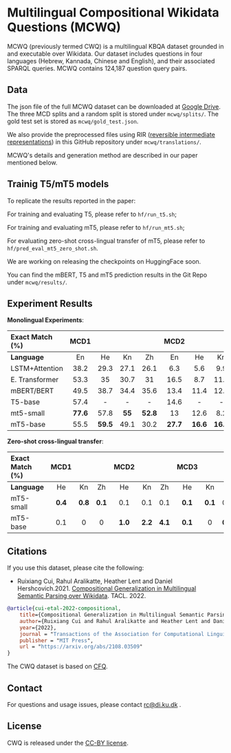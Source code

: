 # Multilingual Compositional Wikidata Questions (MCWQ)
MCWQ (previously termed CWQ) is a multilingual KBQA dataset grounded in and executable over
Wikidata. Our dataset includes questions in four languages (Hebrew, Kannada, Chinese and English), and their associated SPARQL
queries. MCWQ contains 124,187 question query pairs.

## Data
The json file of the full MCWQ dataset can be downloaded at [Google Drive](https://drive.google.com/drive/folders/19YmuXYKmnmVllVkOr9nMT1nsXFd9i9hu?usp=sharing). The three MCD splits and a random split is stored under `mcwq/splits/`. The gold test set is stored as `mcwq/gold_test.json`.

We also provide the preprocessed files using RIR ([reversible intermediate representations](https://github.com/google-research/language/tree/master/language/compir)) in this GitHub repository under `mcwq/translations/`. 

MCWQ's details and generation method are described in our paper mentioned below.

## Trainig T5/mT5 models
To replicate the results reported in the paper:

For training and evaluating T5, please refer to `hf/run_t5.sh`;

For training and evaluating mT5, please refer to `hf/run_mt5.sh`;

For evaluating zero-shot cross-lingual transfer of mT5, please refer to `hf/pred_eval_mt5_zero_shot.sh`.

We are working on releasing the checkpoints on HuggingFace soon. 

You can find the mBERT, T5 and mT5 prediction results in the Git Repo under `mcwq/results/`. 

## Experiment Results
**Monolingual Experiments**:

|         **Exact Match (%)**                     |  MCD1  |       |       |       | MCD2   |       |       |       | MCD3   |       |       |       | MCD_mean   |       |       |       | Random |       |       |       |
| :---------------------------- | :------------: | :---: | :---: | :---: | :------------: | :---: | :---: | :---: | :------------: | :---: | :---: | :---: | :---------------: | :---: | :---: | :---: | :----: | :---: | :---: | :---: |
|      **Language**           | En             | He    | Kn    | Zh    | En             | He    | Kn    | Zh    | En             | He    | Kn    | Zh    | En                | He    | Kn    | Zh    | En     | He    | Kn    | Zh    |
| LSTM+Attention                | 38\.2          | 29\.3 | 27\.1 | 26\.1 | 6\.3           | 5\.6  | 9\.9  | 7\.5  | 13\.6          | 11\.5 | 15\.7 | 15\.1 | 19\.4             | 15\.5 | 17\.6 | 16\.2 | 96\.6  | 80\.8 | 88\.7 | 86\.8 |
| E. Transformer                | 53\.3          | 35    | 30\.7 | 31    | 16\.5          | 8\.7  | 11\.9 | 10\.2 | 18\.2          | 13    | 18\.1 | 15\.5 | 29\.3             | 18\.9 | 20\.2 | 18\.9 | 99     | 90\.4 | 93\.7 | 92\.2 |
| mBERT/BERT                    | 49\.5          | 38\.7 | 34\.4 | 35\.6 | 13\.4          | 11\.4 | 12\.3 | 15\.1 | 17             | 18    | 18\.1 | 19\.4 | 26\.6             | 22\.7 | 21\.6 | 23\.4 | 98\.7  | **91**    | **95\.1** | **93\.3** |
| T5-base                       | 57\.4          | -     | -     | -     | 14\.6          | -     | -     | -     | 12\.3          | -     | -     | -     | 28\.1             | -     | -     | -     | 98\.5  | -     | -     | -     |
| mt5-small                     | **77\.6**          | 57\.8 | **55**    | **52\.8** | 13             | 12\.6 | 8\.2  | 21\.1 | **24\.3**          | 17\.5 | **31\.4** | 34\.9 | **38\.3**             | 29\.3 | 31\.5 | **36\.3** | 98\.6  | 90    | 93\.8 | 91\.8 |
| mT5-base                      | 55\.5          | **59\.5** | 49\.1 | 30\.2 | **27\.7**          | **16\.6** | **16\.6** | **23**    | 18\.2          | **23\.4** | 30\.5 | **35\.6** | 33\.8             | **33\.2** | **32\.1** | 29\.6 | **99\.1**  | 90\.6 | 94\.2 | 92\.2 |

**Zero-shot cross-lingual transfer**:

|      **Exact Match (%)**                         | MCD1   |       |       | MCD2   |       |       | MCD3   |       |       | MCD_mean   |       |       | Random |       |       |
| :---------------------------- | :------------: | :---: | :---: | :------------: | :---: | :---: | :------------: | :---: | :---: | :---------------: | :---: | :---: | :----: | :---: | :---: |
|             **Language**                              | He             | Kn   | Zh   | He             | Kn   | Zh   | He             | Kn   | Zh   | He                | Kn   | Zh   | He     | Kn   | Zh   |
| mT5-small                     | **0\.4**           | **0\.8**  | **0\.1**  | 0\.1           | 0\.1  | 0\.1  | **0\.1**           | **0\.1**  | 0\.1  | 0\.2              | 0\.3  | 0\.2  | 0\.5   | 0\.4  | 1\.1  |
| mT5-base                      | 0\.1           | 0     | 0     | **1\.0**           | **2\.2**  | **4\.1**  | **0\.1**           | 0     | **0\.3**  | **0\.4**              | **0\.7**  | **1\.5**  | **1\.1**   | **0\.9**  | **7\.2**  |

## Citations

If you use this dataset, please cite the following:
* Ruixiang Cui, Rahul Aralikatte, Heather Lent and Daniel Hershcovich.2021. [Compositional Generalization in Multilingual Semantic Parsing over Wikidata](https://arxiv.org/abs/2108.03509). TACL. 2022.
``` bibtex
@article{cui-etal-2022-compositional,
    title={Compositional Generalization in Multilingual Semantic Parsing over Wikidata},
    author={Ruixiang Cui and Rahul Aralikatte and Heather Lent and Daniel Hershcovich},
    year={2022},
    journal = "Transactions of the Association for Computational Linguistics",
    publisher = "MIT Press",
    url = "https://arxiv.org/abs/2108.03509"
}
```
The CWQ dataset is based on [CFQ](https://github.com/google-research/google-research/tree/master/cfq).

## Contact
For questions and usage issues, please contact <rc@di.ku.dk> .

## License
CWQ is released under the [CC-BY license](https://creativecommons.org/licenses/by/4.0/).
